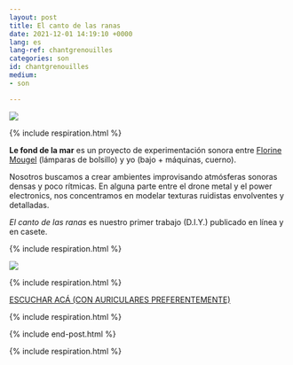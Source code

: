 ```yaml
---
layout: post
title: El canto de las ranas
date: 2021-12-01 14:19:10 +0000
lang: es
lang-ref: chantgrenouilles
categories: son
id: chantgrenouilles
medium:
- son

---
```

**![](/mepierdoparaver/imgs/grenouilles01.jpg)**

{% include respiration.html %}

**Le fond de la mar** es un proyecto de experimentación sonora entre [Florine Mougel](https://mouflow.com/) (lámparas de bolsillo) y yo (bajo + máquinas, cuerno).

Nosotros buscamos a crear ambientes improvisando atmósferas sonoras densas y poco rítmicas. En alguna parte entre el drone metal y el power electronics, nos concentramos en modelar texturas ruidistas envolventes y detalladas.

_El canto de las ranas_ es nuestro primer trabajo (D.I.Y.) publicado en línea y en casete.

{% include respiration.html %}

![](/mepierdoparaver/imgs/grenouilles02.jpg)

{% include respiration.html %}

[ESCUCHAR ACÁ (CON AURICULARES PREFERENTEMENTE)](https://lefonddelamar.bandcamp.com/releases)

{% include respiration.html %}

{% include end-post.html %}

{% include respiration.html %}
